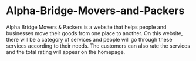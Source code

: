 # Alpha-Bridge-Movers-and-Packers
Alpha Bridge Movers & Packers is a website that helps people and businesses 
move their goods from one place to another. On this website, there will be a category
of services and people will go through these services according to their needs. The
customers can also rate the services and the total rating will appear on the homepage.
